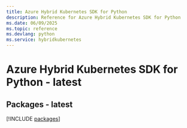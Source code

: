 ```yaml
---
title: Azure Hybrid Kubernetes SDK for Python
description: Reference for Azure Hybrid Kubernetes SDK for Python
ms.date: 06/09/2025
ms.topic: reference
ms.devlang: python
ms.service: hybridkubernetes
---
```

# Azure Hybrid Kubernetes SDK for Python - latest
## Packages - latest
[!INCLUDE [packages](hybrid-kubernetes-index.md)]